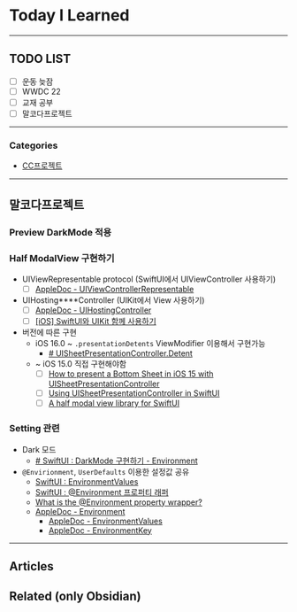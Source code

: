 
# Today I Learned

---

## TODO LIST
- [ ] ~~운동~~ 늦잠
- [ ] WWDC 22 
- [ ] 교재 공부
- [ ] 말코다프로젝트

---

### Categories
- [CC프로젝트](#말코다프로젝트)

---

## 말코다프로젝트
### Preview DarkMode 적용
### Half ModalView 구현하기
* UIViewRepresentable protocol (SwiftUI에서 UIViewController 사용하기)
	- [ ] [AppleDoc - UIViewControllerRepresentable](https://developer.apple.com/documentation/swiftui/uiviewcontrollerrepresentable/)
* UIHosting****Controller (UIKit에서 View 사용하기)
	- [ ] [AppleDoc - UIHostingController](https://developer.apple.com/documentation/swiftui/uihostingcontroller/)
	- [ ] [[iOS] SwiftUI와 UIKit 함께 사용하기](https://mildwhale.tistory.com/37)
* 버전에 따른 구현
	* iOS 16.0 ~ `.presentationDetents` ViewModifier 이용해서 구현가능
		* [# UISheetPresentationController.Detent](https://developer.apple.com/documentation/uikit/uisheetpresentationcontroller/detent/)
	* ~ iOS 15.0 직접 구현해야함
		- [ ] [How to present a Bottom Sheet in iOS 15 with UISheetPresentationController](https://sarunw.com/posts/bottom-sheet-in-ios-15-with-uisheetpresentationcontroller/)
		- [ ] [Using UISheetPresentationController in SwiftUI](https://stackoverflow.com/questions/67982691/using-uisheetpresentationcontroller-in-swiftui)
		- [ ] [A half modal view library for SwiftUI](https://iosexample.com/a-half-modal-view-library-for-swiftui/)
### Setting 관련 
* Dark 모드
	* [# SwiftUI : DarkMode 구현하기 - Environment](https://seons-dev.tistory.com/176)
* `@Envirionment`, `UserDefaults` 이용한 설정값 공유
	* [SwiftUI : EnvironmentValues](https://seons-dev.tistory.com/168)
	* [SwiftUI : @Environment 프로퍼티 래퍼](https://seons-dev.tistory.com/entry/SwiftUI-Environment-프로퍼티-래퍼)
	* [What is the @Environment property wrapper?](https://www.hackingwithswift.com/quick-start/swiftui/what-is-the-environment-property-wrapper)
	* [AppleDoc - Environment](https://developer.apple.com/documentation/swiftui/environment)
		* [AppleDoc - EnvironmentValues](https://developer.apple.com/documentation/swiftui/environmentvalues)
		* [AppleDoc - EnvironmentKey](https://developer.apple.com/documentation/swiftui/environmentkey)

---

## Articles

## Related (only Obsidian)
